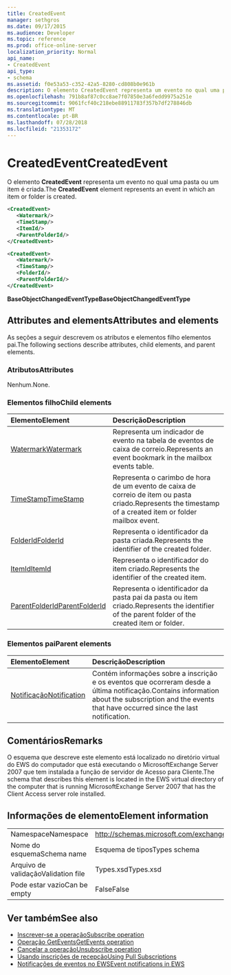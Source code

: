 ```yaml
---
title: CreatedEvent
manager: sethgros
ms.date: 09/17/2015
ms.audience: Developer
ms.topic: reference
ms.prod: office-online-server
localization_priority: Normal
api_name:
- CreatedEvent
api_type:
- schema
ms.assetid: f0e53a53-c352-42a5-8280-cd808b0e961b
description: O elemento CreatedEvent representa um evento no qual uma pasta ou um item é criada.
ms.openlocfilehash: 791b8af87c0cc8ae7f07850e3a6fedd9975a251e
ms.sourcegitcommit: 9061fcf40c218ebe88911783f357b7df278846db
ms.translationtype: MT
ms.contentlocale: pt-BR
ms.lasthandoff: 07/28/2018
ms.locfileid: "21353172"
---
```

# <a name="createdevent"></a><span data-ttu-id="9afbd-103">CreatedEvent</span><span class="sxs-lookup"><span data-stu-id="9afbd-103">CreatedEvent</span></span>

<span data-ttu-id="9afbd-104">O elemento **CreatedEvent** representa um evento no qual uma pasta ou um item é criada.</span><span class="sxs-lookup"><span data-stu-id="9afbd-104">The **CreatedEvent** element represents an event in which an item or folder is created.</span></span> 
  
```xml
<CreatedEvent>
   <Watermark/>
   <TimeStamp/>
   <ItemId/>
   <ParentFolderId/>
</CreatedEvent>
```

```xml
<CreatedEvent>
   <Watermark/>
   <TimeStamp/>
   <FolderId/>
   <ParentFolderId/>
</CreatedEvent>
```

<span data-ttu-id="9afbd-105">**BaseObjectChangedEventType**</span><span class="sxs-lookup"><span data-stu-id="9afbd-105">**BaseObjectChangedEventType**</span></span>

## <a name="attributes-and-elements"></a><span data-ttu-id="9afbd-106">Attributes and elements</span><span class="sxs-lookup"><span data-stu-id="9afbd-106">Attributes and elements</span></span>

<span data-ttu-id="9afbd-107">As seções a seguir descrevem os atributos e elementos filho elementos pai.</span><span class="sxs-lookup"><span data-stu-id="9afbd-107">The following sections describe attributes, child elements, and parent elements.</span></span>
  
### <a name="attributes"></a><span data-ttu-id="9afbd-108">Atributos</span><span class="sxs-lookup"><span data-stu-id="9afbd-108">Attributes</span></span>

<span data-ttu-id="9afbd-109">Nenhum.</span><span class="sxs-lookup"><span data-stu-id="9afbd-109">None.</span></span>
  
### <a name="child-elements"></a><span data-ttu-id="9afbd-110">Elementos filho</span><span class="sxs-lookup"><span data-stu-id="9afbd-110">Child elements</span></span>

|<span data-ttu-id="9afbd-111">**Elemento**</span><span class="sxs-lookup"><span data-stu-id="9afbd-111">**Element**</span></span>|<span data-ttu-id="9afbd-112">**Descrição**</span><span class="sxs-lookup"><span data-stu-id="9afbd-112">**Description**</span></span>|
|:-----|:-----|
|[<span data-ttu-id="9afbd-113">Watermark</span><span class="sxs-lookup"><span data-stu-id="9afbd-113">Watermark</span></span>](watermark.md) <br/> |<span data-ttu-id="9afbd-114">Representa um indicador de evento na tabela de eventos de caixa de correio.</span><span class="sxs-lookup"><span data-stu-id="9afbd-114">Represents an event bookmark in the mailbox events table.</span></span>  <br/> |
|[<span data-ttu-id="9afbd-115">TimeStamp</span><span class="sxs-lookup"><span data-stu-id="9afbd-115">TimeStamp</span></span>](timestamp.md) <br/> |<span data-ttu-id="9afbd-116">Representa o carimbo de hora de um evento de caixa de correio de item ou pasta criado.</span><span class="sxs-lookup"><span data-stu-id="9afbd-116">Represents the timestamp of a created item or folder mailbox event.</span></span>  <br/> |
|[<span data-ttu-id="9afbd-117">FolderId</span><span class="sxs-lookup"><span data-stu-id="9afbd-117">FolderId</span></span>](folderid.md) <br/> |<span data-ttu-id="9afbd-118">Representa o identificador da pasta criada.</span><span class="sxs-lookup"><span data-stu-id="9afbd-118">Represents the identifier of the created folder.</span></span>  <br/> |
|[<span data-ttu-id="9afbd-119">ItemId</span><span class="sxs-lookup"><span data-stu-id="9afbd-119">ItemId</span></span>](itemid.md) <br/> |<span data-ttu-id="9afbd-120">Representa o identificador do item criado.</span><span class="sxs-lookup"><span data-stu-id="9afbd-120">Represents the identifier of the created item.</span></span>  <br/> |
|[<span data-ttu-id="9afbd-121">ParentFolderId</span><span class="sxs-lookup"><span data-stu-id="9afbd-121">ParentFolderId</span></span>](parentfolderid.md) <br/> |<span data-ttu-id="9afbd-122">Representa o identificador da pasta pai da pasta ou item criado.</span><span class="sxs-lookup"><span data-stu-id="9afbd-122">Represents the identifier of the parent folder of the created item or folder.</span></span>  <br/> |
   
### <a name="parent-elements"></a><span data-ttu-id="9afbd-123">Elementos pai</span><span class="sxs-lookup"><span data-stu-id="9afbd-123">Parent elements</span></span>

|<span data-ttu-id="9afbd-124">**Elemento**</span><span class="sxs-lookup"><span data-stu-id="9afbd-124">**Element**</span></span>|<span data-ttu-id="9afbd-125">**Descrição**</span><span class="sxs-lookup"><span data-stu-id="9afbd-125">**Description**</span></span>|
|:-----|:-----|
|[<span data-ttu-id="9afbd-126">Notificação</span><span class="sxs-lookup"><span data-stu-id="9afbd-126">Notification</span></span>](notification-ex15websvcsotherref.md) <br/> |<span data-ttu-id="9afbd-127">Contém informações sobre a inscrição e os eventos que ocorreram desde a última notificação.</span><span class="sxs-lookup"><span data-stu-id="9afbd-127">Contains information about the subscription and the events that have occurred since the last notification.</span></span>  <br/> |
   
## <a name="remarks"></a><span data-ttu-id="9afbd-128">Comentários</span><span class="sxs-lookup"><span data-stu-id="9afbd-128">Remarks</span></span>

<span data-ttu-id="9afbd-129">O esquema que descreve este elemento está localizado no diretório virtual do EWS do computador que está executando o MicrosoftExchange Server 2007 que tem instalada a função de servidor de Acesso para Cliente.</span><span class="sxs-lookup"><span data-stu-id="9afbd-129">The schema that describes this element is located in the EWS virtual directory of the computer that is running MicrosoftExchange Server 2007 that has the Client Access server role installed.</span></span>
  
## <a name="element-information"></a><span data-ttu-id="9afbd-130">Informações de elemento</span><span class="sxs-lookup"><span data-stu-id="9afbd-130">Element information</span></span>

|||
|:-----|:-----|
|<span data-ttu-id="9afbd-131">Namespace</span><span class="sxs-lookup"><span data-stu-id="9afbd-131">Namespace</span></span>  <br/> |http://schemas.microsoft.com/exchange/services/2006/types  <br/> |
|<span data-ttu-id="9afbd-132">Nome do esquema</span><span class="sxs-lookup"><span data-stu-id="9afbd-132">Schema name</span></span>  <br/> |<span data-ttu-id="9afbd-133">Esquema de tipos</span><span class="sxs-lookup"><span data-stu-id="9afbd-133">Types schema</span></span>  <br/> |
|<span data-ttu-id="9afbd-134">Arquivo de validação</span><span class="sxs-lookup"><span data-stu-id="9afbd-134">Validation file</span></span>  <br/> |<span data-ttu-id="9afbd-135">Types.xsd</span><span class="sxs-lookup"><span data-stu-id="9afbd-135">Types.xsd</span></span>  <br/> |
|<span data-ttu-id="9afbd-136">Pode estar vazio</span><span class="sxs-lookup"><span data-stu-id="9afbd-136">Can be empty</span></span>  <br/> |<span data-ttu-id="9afbd-137">False</span><span class="sxs-lookup"><span data-stu-id="9afbd-137">False</span></span>  <br/> |
   
## <a name="see-also"></a><span data-ttu-id="9afbd-138">Ver também</span><span class="sxs-lookup"><span data-stu-id="9afbd-138">See also</span></span>

- [<span data-ttu-id="9afbd-139">Inscrever-se a operação</span><span class="sxs-lookup"><span data-stu-id="9afbd-139">Subscribe operation</span></span>](subscribe-operation.md)  
- [<span data-ttu-id="9afbd-140">Operação GetEvents</span><span class="sxs-lookup"><span data-stu-id="9afbd-140">GetEvents operation</span></span>](getevents-operation.md)  
- [<span data-ttu-id="9afbd-141">Cancelar a operação</span><span class="sxs-lookup"><span data-stu-id="9afbd-141">Unsubscribe operation</span></span>](unsubscribe-operation.md)
- [<span data-ttu-id="9afbd-142">Usando inscrições de recepção</span><span class="sxs-lookup"><span data-stu-id="9afbd-142">Using Pull Subscriptions</span></span>](http://msdn.microsoft.com/library/f956bc0e-2b25-4613-966b-54c65456897c%28Office.15%29.aspx) 
- [<span data-ttu-id="9afbd-143">Notificações de eventos no EWS</span><span class="sxs-lookup"><span data-stu-id="9afbd-143">Event notifications in EWS</span></span>](http://msdn.microsoft.com/library/4fd4b351-d35c-4ccc-9ed9-878932ab9d50%28Office.15%29.aspx)

